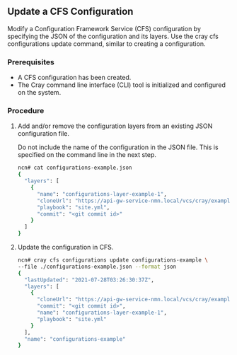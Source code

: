 ## Update a CFS Configuration

Modify a Configuration Framework Service \(CFS\) configuration by specifying the JSON of the configuration and its layers. Use the cray cfs configurations update command, similar to creating a configuration.

### Prerequisites

-   A CFS configuration has been created.
-   The Cray command line interface \(CLI\) tool is initialized and configured on the system.

### Procedure

1.  Add and/or remove the configuration layers from an existing JSON configuration file.

    Do not include the name of the configuration in the JSON file. This is specified on the command line in the next step.

    ```bash
    ncn# cat configurations-example.json
    {
      "layers": [
        {
          "name": "configurations-layer-example-1",
          "cloneUrl": "https://api-gw-service-nmn.local/vcs/cray/example-repo.git",
          "playbook": "site.yml",
          "commit": "<git commit id>"
        }
      ]
    }
    ```

2.  Update the configuration in CFS.

    ```bash
    ncn# cray cfs configurations update configurations-example \
    --file ./configurations-example.json --format json
    {
      "lastUpdated": "2021-07-28T03:26:30:37Z",
      "layers": [
        {
          "cloneUrl": "https://api-gw-service-nmn.local/vcs/cray/example-repo.git",
          "commit": "<git commit id>",
          "name": "configurations-layer-example-1",
          "playbook": "site.yml"
        }
      ],
      "name": "configurations-example"
    }
    ```




